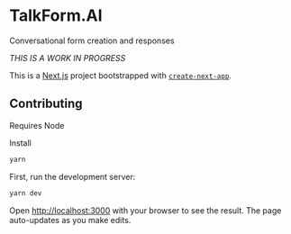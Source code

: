 # TalkForm.AI

Conversational form creation and responses

_THIS IS A WORK IN PROGRESS_

This is a [Next.js](https://nextjs.org/) project bootstrapped with [`create-next-app`](https://github.com/vercel/next.js/tree/canary/packages/create-next-app).

## Contributing

Requires Node

Install

```bash
yarn
```

First, run the development server:

```bash
yarn dev
```

Open [http://localhost:3000](http://localhost:3000) with your browser to see the result. The page auto-updates as you make edits.
